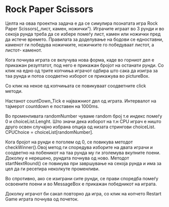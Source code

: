 # Rock Paper Scissors
<p>Целта на оваа проектна задача е да се симулира познатата игра  Rock Paper Scissors(,,лист, камен, ножички”). Играчите играат во 3 рунди и во секоја рунда треба да се избере помеѓу лист, камен или ножички пред да истече времето. Правилата за доделување на бодови се едноставни, каменот ги победува ножичките, ножичките го победуваат листот, а листот- каменот.</p>
<p>Кога почнува играта се вклучува нова форма, каде во горниот дел е прикажан резултатот, под него е прикажан бројот на останати рунди. Со клик на едно од трите копчиња играчот одбира што сака да изигра за таа рунда и потоа соодветно изборот се прикажува во pictureBox.</p>
<p>Со клик на некое од копчињата се повикуваат соодветните click методи.</p>
<p>Настанот countDown_Tick е најважниот дел од играта. Интервалот на тајмерот countdown е поставен на 1000ms.</p>
<p>Во променливата randomNumber чуваме random број т.е индекс помеѓу 0 и choiceList.Lenght. Што значи дека изборот на т.н CPU играч е ништо друго освен случајно избрана опција од низата стрингови choiceList. CPUChoice = choiceList[randomNumber].</p>
<p>Кога бројот на рунди е поголем од 0, се повикува методот checkWinner().Овој метод ги споредува изборите на двата играчи и соодветно на побеникот на таа рунда му ги зголемува вкупните поени. Доколку е нерешено, рундата почнува од ново. Методот startNextRound() се повикува при завршување на секоја рунда и има за цел да ги ресетира неколкуте променливи.</p>
<p>Во спротивно, ако се изиграни сите рунди, се прави споредба помеѓу освоените поени и во MessageBox е прикажан победникот на играта.</p>
<p>Доколку играчот би сакал повторно да игра, со клик на копчето Restart Game играта почнува од почеток.</p>
